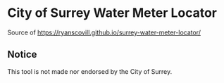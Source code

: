 # City of Surrey Water Meter Locator

Source of https://ryanscovill.github.io/surrey-water-meter-locator/

## Notice

This tool is not made nor endorsed by the City of Surrey.
